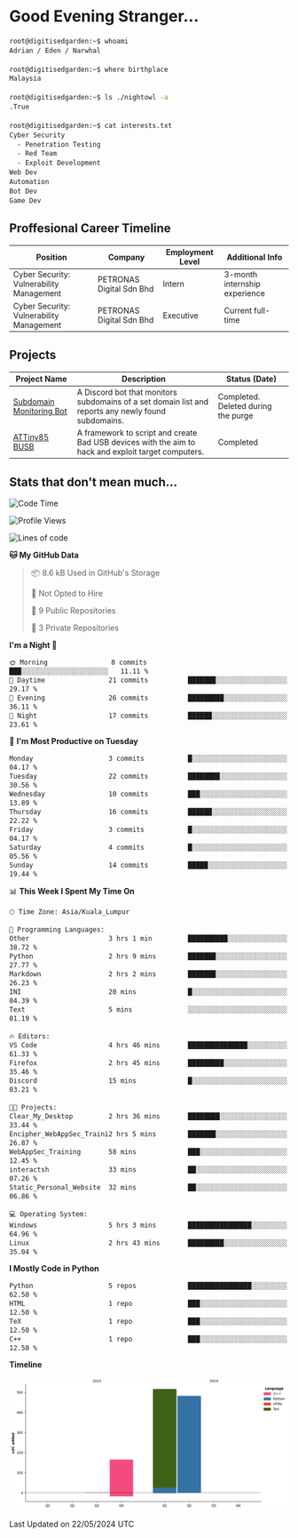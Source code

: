# Good Evening Stranger...

```bash
root@digitisedgarden:~$ whoami
Adrian / Eden / Narwhal

root@digitisedgarden:~$ where birthplace
Malaysia

root@digitisedgarden:~$ ls ./nightowl -a
.True

root@digitisedgarden:~$ cat interests.txt
Cyber Security
  - Penetration Testing
  - Red Team
  - Exploit Development
Web Dev
Automation
Bot Dev
Game Dev
```

## Proffesional Career Timeline

|Position|Company|Employment Level|Additional Info|
|-------------|---------------------------------------------------------------|----|-----|
|Cyber Security: Vulnerability Management | PETRONAS Digital Sdn Bhd |Intern| 3-month internship experience |
|Cyber Security: Vulnerability Management | PETRONAS Digital Sdn Bhd |Executive|Current full-time|

## Projects

| Project Name | Description | Status (Date) |
|--------------|-------------|---------------|
|[Subdomain Monitoring Bot](https://github.com/edenfrey/subdomain-monitor)|A Discord bot that monitors subdomains of a set domain list and reports any newly found subdomains.|Completed. Deleted during the purge|
|[ATTiny85 BUSB](https://github.com/edenfrey/ATTiny85_BUSB)|A framework to script and create Bad USB devices with the aim to hack and exploit target computers.|Completed|

## Stats that don't mean much...

<!--START_SECTION:waka-->
![Code Time](http://img.shields.io/badge/Code%20Time-313%20hrs%2022%20mins-blue)

![Profile Views](http://img.shields.io/badge/Profile%20Views-0-blue)

![Lines of code](https://img.shields.io/badge/From%20Hello%20World%20I%27ve%20Written-1.2%20thousand%20lines%20of%20code-blue)

**🐱 My GitHub Data** 

> 📦 8.6 kB Used in GitHub's Storage 
 > 
> 🚫 Not Opted to Hire
 > 
> 📜 9 Public Repositories 
 > 
> 🔑 3 Private Repositories 
 > 
**I'm a Night 🦉** 

```text
🌞 Morning                8 commits           ███░░░░░░░░░░░░░░░░░░░░░░   11.11 % 
🌆 Daytime                21 commits          ███████░░░░░░░░░░░░░░░░░░   29.17 % 
🌃 Evening                26 commits          █████████░░░░░░░░░░░░░░░░   36.11 % 
🌙 Night                  17 commits          ██████░░░░░░░░░░░░░░░░░░░   23.61 % 
```
📅 **I'm Most Productive on Tuesday** 

```text
Monday                   3 commits           █░░░░░░░░░░░░░░░░░░░░░░░░   04.17 % 
Tuesday                  22 commits          ████████░░░░░░░░░░░░░░░░░   30.56 % 
Wednesday                10 commits          ███░░░░░░░░░░░░░░░░░░░░░░   13.89 % 
Thursday                 16 commits          ██████░░░░░░░░░░░░░░░░░░░   22.22 % 
Friday                   3 commits           █░░░░░░░░░░░░░░░░░░░░░░░░   04.17 % 
Saturday                 4 commits           █░░░░░░░░░░░░░░░░░░░░░░░░   05.56 % 
Sunday                   14 commits          █████░░░░░░░░░░░░░░░░░░░░   19.44 % 
```


📊 **This Week I Spent My Time On** 

```text
🕑︎ Time Zone: Asia/Kuala_Lumpur

💬 Programming Languages: 
Other                    3 hrs 1 min         ██████████░░░░░░░░░░░░░░░   38.72 % 
Python                   2 hrs 9 mins        ███████░░░░░░░░░░░░░░░░░░   27.77 % 
Markdown                 2 hrs 2 mins        ███████░░░░░░░░░░░░░░░░░░   26.23 % 
INI                      20 mins             █░░░░░░░░░░░░░░░░░░░░░░░░   04.39 % 
Text                     5 mins              ░░░░░░░░░░░░░░░░░░░░░░░░░   01.19 % 

🔥 Editors: 
VS Code                  4 hrs 46 mins       ███████████████░░░░░░░░░░   61.33 % 
Firefox                  2 hrs 45 mins       █████████░░░░░░░░░░░░░░░░   35.46 % 
Discord                  15 mins             █░░░░░░░░░░░░░░░░░░░░░░░░   03.21 % 

🐱‍💻 Projects: 
Clear_My_Desktop         2 hrs 36 mins       ████████░░░░░░░░░░░░░░░░░   33.44 % 
Encipher_WebAppSec_Traini2 hrs 5 mins        ███████░░░░░░░░░░░░░░░░░░   26.87 % 
WebAppSec_Training       58 mins             ███░░░░░░░░░░░░░░░░░░░░░░   12.45 % 
interactsh               33 mins             ██░░░░░░░░░░░░░░░░░░░░░░░   07.26 % 
Static_Personal_Website  32 mins             ██░░░░░░░░░░░░░░░░░░░░░░░   06.86 % 

💻 Operating System: 
Windows                  5 hrs 3 mins        ████████████████░░░░░░░░░   64.96 % 
Linux                    2 hrs 43 mins       █████████░░░░░░░░░░░░░░░░   35.04 % 
```

**I Mostly Code in Python** 

```text
Python                   5 repos             ████████████████░░░░░░░░░   62.50 % 
HTML                     1 repo              ███░░░░░░░░░░░░░░░░░░░░░░   12.50 % 
TeX                      1 repo              ███░░░░░░░░░░░░░░░░░░░░░░   12.50 % 
C++                      1 repo              ███░░░░░░░░░░░░░░░░░░░░░░   12.50 % 
```



**Timeline**

![Lines of Code chart](https://raw.githubusercontent.com/0xnarwhal/0xnarwhal/main/assets/bar_graph.png)


 Last Updated on 22/05/2024 UTC
<!--END_SECTION:waka-->
